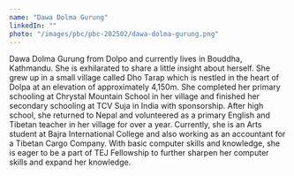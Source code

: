 ```yaml
---
name: "Dawa Dolma Gurung"
linkedIn: ""
photo: "/images/pbc/pbc-202502/dawa-dolma-gurung.png"
---
```


Dawa Dolma Gurung from Dolpo and currently lives in Bouddha, Kathmandu. She is exhilarated to share a little insight about herself. She grew up in a small village called Dho Tarap which is nestled in the heart of Dolpa at an elevation of approximately 4,150m.
She completed her primary schooling at Chrystal Mountain School in her village and finished her secondary schooling at TCV Suja in India with sponsorship. After high school, she returned to Nepal and volunteered as a primary English and Tibetan teacher in her village for over a year.
Currently, she is an Arts student at Bajra International College and also working as an accountant for a Tibetan Cargo Company. With basic computer skills and knowledge, she is eager to be a part of TEJ Fellowship to further sharpen her computer skills and expand her knowledge.
